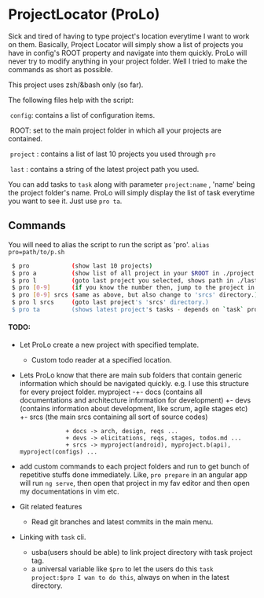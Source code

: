 # ProjectLocator (ProLo)

Sick and tired of having to type project's location everytime I want to work on them. Basically, Project Locator will simply show a list of projects you have in config's ROOT property and navigate into them quickly. ProLo will never try to modify anything in your project folder. Well I tried to make the commands as short as possible.

This project uses zsh/&bash only (so far).

The following files help with the script:

​	`config`: contains a list of configuration items.

​		ROOT: set to the main project folder in which all your projects are contained.

​	`project` : contains a list of last 10 projects you used through `pro`

​	`last` : contains a string of the latest project path you used.



You can add tasks to `task` along with parameter `project:name` , 'name' being the project folder's name. ProLo will simply display the list of task everytime you want to see it. Just use `pro ta`.

## Commands

You will need to alias the script to run the script as 'pro'.
`alias pro=path/to/p.sh`

```bash
 $ pro            (show last 10 projects)
 $ pro a          (show list of all project in your $ROOT in ./project )
 $ pro l          (goto last project you selected, shows path in ./last)
 $ pro [0-9]      (if you know the number then, jump to the project in that number)
 $ pro [0-9] srcs (same as above, but also change to 'srcs' directory.)
 $ pro l srcs     (goto last project's 'srcs' directory.)
 $ pro ta         (shows latest project's tasks - depends on `task` program )
```
#### TODO:

  - Let ProLo create a new project with specified template.
    - Custom todo reader at a specified location.
  - Lets ProLo know that there are main sub folders that contain generic information which should be navigated quickly.
    e.g. I use this structure for every project folder.
          myproject -+- docs (contains all documentations and architecture information for development)
                     +- devs (contains information about development, like scrum, agile stages etc)
                     +- srcs (the main srcs containing all sort of source codes)

                     + docs -> arch, design, reqs ...
                     + devs -> elicitations, reqs, stages, todos.md ...
                     + srcs -> myproject(android), myproject.b(api), myproject(configs) ...
  - add custom commands to each project folders and run to get bunch of repetitive stuffs done immediately. Like, `pro prepare` in an angular app will run `ng serve`, then open that project in my fav editor and then open my documentations in vim etc.
  - Git related features
    - Read git branches and latest commits in the main menu.
  - Linking with `task` cli.
    - usba(users should be able) to link project directory with task project tag.
    - a universal variable like `$pro` to let the users do this `task project:$pro I wan to do this`, always on when in the latest directory.
